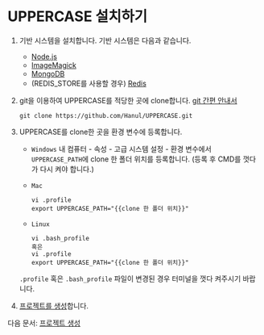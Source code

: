 # UPPERCASE 설치하기

1. 기반 시스템을 설치합니다. 기반 시스템은 다음과 같습니다.

    * [Node.js](http://nodejs.org)
    * [ImageMagick](http://www.imagemagick.org)
    * [MongoDB](http://www.mongodb.org)
	* (REDIS_STORE를 사용할 경우) [Redis](http://redis.io)
    
2. git을 이용하여 UPPERCASE를 적당한 곳에 clone합니다. [git 간편 안내서](http://rogerdudler.github.io/git-guide/index.ko.html)

	```
    git clone https://github.com/Hanul/UPPERCASE.git
    ```

3. UPPERCASE를 clone한 곳을 환경 변수에 등록합니다.

	* `Windows` 내 컴퓨터 - 속성 - 고급 시스템 설정 - 환경 변수에서 `UPPERCASE_PATH`에 clone 한 폴더 위치를 등록합니다. (등록 후 CMD를 껏다가 다시 켜야 합니다.)
	* `Mac`

        ```
        vi .profile
        export UPPERCASE_PATH="{{clone 한 폴더 위치}}"
        ```

	* `Linux`

        ```
        vi .bash_profile
        혹은
        vi .profile
        export UPPERCASE_PATH="{{clone 한 폴더 위치}}"
        ```

	`.profile` 혹은 `.bash_profile` 파일이 변경된 경우 터미널을 껏다 켜주시기 바랍니다.

4. [프로젝트를 생성](CREATE_PROJECT.md)합니다.

다음 문서: [프로젝트 생성](CREATE_PROJECT.md)
